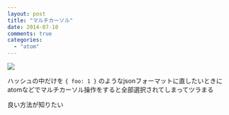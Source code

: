 ```yaml
---
layout: post
title: "マルチカーソル"
date: 2014-07-10
comments: true
categories:
  - "atom"
---
```


<img class="u-max-full-width" src="http://i.gyazo.com/6f717eaff8e129c8669029f0a13a03e6.gif" >

ハッシュの中だけを `{ foo: 1 }` のようなjsonフォーマットに直したいときに
atomなどでマルチカーソル操作をすると全部選択されてしまってツラまる

良い方法が知りたい
